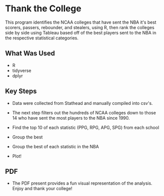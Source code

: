 # Thank the College
This program identifies the NCAA colleges that have sent the NBA it's best scorers, passers, rebounder, and stealers, using R, then rank the colleges side by side using Tableau based off of the best players sent to the NBA in the respective statistical categories.	
## What Was Used

* R
* tidyverse
* dplyr
	
## Key Steps
* Data were collected from Stathead and manually compiled into csv's. 

* The next step filters out the hundreds of NCAA colleges down to those 14 who have sent the most players to the NBA since 1990.

* Find the top 10 of each statistic (PPG, RPG, APG, SPG) from each school

* Group the best

* Group the best of each statistic in the NBA

* Plot!

## PDF 
* The PDF present provides a fun visual representation of the analysis. Enjoy and thank your college!

